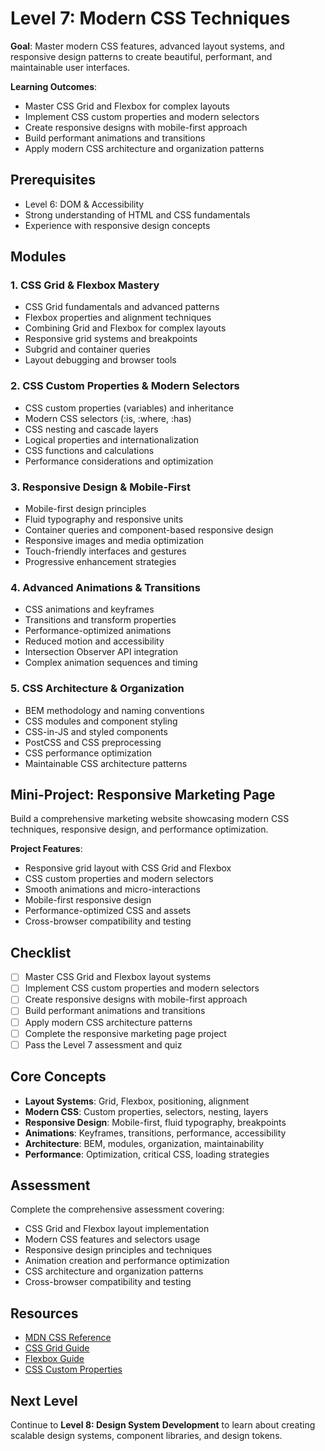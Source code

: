 # Level 7: Modern CSS Techniques

**Goal**: Master modern CSS features, advanced layout systems, and responsive design patterns to create beautiful, performant, and maintainable user interfaces.

**Learning Outcomes**:
- Master CSS Grid and Flexbox for complex layouts
- Implement CSS custom properties and modern selectors
- Create responsive designs with mobile-first approach
- Build performant animations and transitions
- Apply modern CSS architecture and organization patterns

## Prerequisites
- Level 6: DOM & Accessibility
- Strong understanding of HTML and CSS fundamentals
- Experience with responsive design concepts

## Modules

### 1. CSS Grid & Flexbox Mastery
- CSS Grid fundamentals and advanced patterns
- Flexbox properties and alignment techniques
- Combining Grid and Flexbox for complex layouts
- Responsive grid systems and breakpoints
- Subgrid and container queries
- Layout debugging and browser tools

### 2. CSS Custom Properties & Modern Selectors
- CSS custom properties (variables) and inheritance
- Modern CSS selectors (:is, :where, :has)
- CSS nesting and cascade layers
- Logical properties and internationalization
- CSS functions and calculations
- Performance considerations and optimization

### 3. Responsive Design & Mobile-First
- Mobile-first design principles
- Fluid typography and responsive units
- Container queries and component-based responsive design
- Responsive images and media optimization
- Touch-friendly interfaces and gestures
- Progressive enhancement strategies

### 4. Advanced Animations & Transitions
- CSS animations and keyframes
- Transitions and transform properties
- Performance-optimized animations
- Reduced motion and accessibility
- Intersection Observer API integration
- Complex animation sequences and timing

### 5. CSS Architecture & Organization
- BEM methodology and naming conventions
- CSS modules and component styling
- CSS-in-JS and styled components
- PostCSS and CSS preprocessing
- CSS performance optimization
- Maintainable CSS architecture patterns

## Mini-Project: Responsive Marketing Page
Build a comprehensive marketing website showcasing modern CSS techniques, responsive design, and performance optimization.

**Project Features**:
- Responsive grid layout with CSS Grid and Flexbox
- CSS custom properties and modern selectors
- Smooth animations and micro-interactions
- Mobile-first responsive design
- Performance-optimized CSS and assets
- Cross-browser compatibility and testing

## Checklist
- [ ] Master CSS Grid and Flexbox layout systems
- [ ] Implement CSS custom properties and modern selectors
- [ ] Create responsive designs with mobile-first approach
- [ ] Build performant animations and transitions
- [ ] Apply modern CSS architecture patterns
- [ ] Complete the responsive marketing page project
- [ ] Pass the Level 7 assessment and quiz

## Core Concepts
- **Layout Systems**: Grid, Flexbox, positioning, alignment
- **Modern CSS**: Custom properties, selectors, nesting, layers
- **Responsive Design**: Mobile-first, fluid typography, breakpoints
- **Animations**: Keyframes, transitions, performance, accessibility
- **Architecture**: BEM, modules, organization, maintainability
- **Performance**: Optimization, critical CSS, loading strategies

## Assessment
Complete the comprehensive assessment covering:
- CSS Grid and Flexbox layout implementation
- Modern CSS features and selectors usage
- Responsive design principles and techniques
- Animation creation and performance optimization
- CSS architecture and organization patterns
- Cross-browser compatibility and testing

## Resources
- [MDN CSS Reference](https://developer.mozilla.org/en-US/docs/Web/CSS)
- [CSS Grid Guide](https://css-tricks.com/snippets/css/complete-guide-grid/)
- [Flexbox Guide](https://css-tricks.com/snippets/css/a-guide-to-flexbox/)
- [CSS Custom Properties](https://developer.mozilla.org/en-US/docs/Web/CSS/Using_CSS_custom_properties)

## Next Level
Continue to **Level 8: Design System Development** to learn about creating scalable design systems, component libraries, and design tokens.
